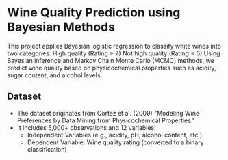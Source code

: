 # Wine Quality Prediction using Bayesian Methods
This project applies Bayesian logistic regression to classify white wines into two categories:
High quality (Rating ≥ 7)
Not high quality (Rating ≤ 6)
Using Bayesian inference and Markov Chain Monte Carlo (MCMC) methods, we predict wine quality based on physicochemical properties such as acidity, sugar content, and alcohol levels.

## Dataset
- The dataset originates from Cortez et al. (2009) "Modeling Wine Preferences by Data Mining from Physicochemical Properties."
- It includes 5,000+ observations and 12 variables:
  + Independent Variables (e.g., acidity, pH, alcohol content, etc.)
  + Dependent Variable: Wine quality rating (converted to a binary classification)
